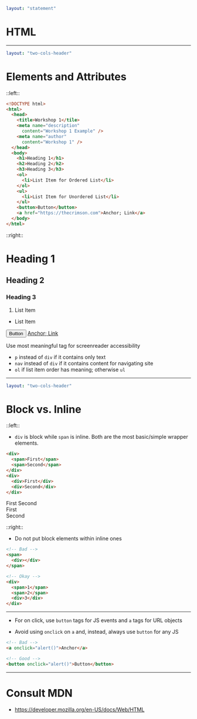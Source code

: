 ```yaml
layout: "statement"
```

# HTML

---

```yaml
layout: "two-cols-header"
```

# Elements and Attributes

::left::

```html
<!DOCTYPE html>
<html>
  <head>
    <title>Workshop 1</tile>
    <meta name="description"
      content="Workshop 1 Example" />
    <meta name="author"
      content="Workshop 1" />
  </head>
  <body>
    <h1>Heading 1</h1>
    <h2>Heading 2</h2>
    <h3>Heading 3</h3>
    <ol>
      <li>List Item for Ordered List</li>
    </ol>
    <ul>
      <li>List Item for Unordered List</li>
    </ul>
    <button>Button</button>
    <a href="https://thecrimson.com">Anchor; Link</a>
  </body>
</html>
```

::right::

<div class="bg-gray-800 px-3 pt-1 pb-3">
  <h1 class="!font-size-6 !mb-0">Heading 1</h1>
  <h2 class="!font-size-5">Heading 2</h2>
  <h3 class="!font-size-4">Heading 3</h3>
  <ol class="list-decimal">
    <li class="font-size-3">List Item</li>
  </ol>
  <ul class="!mt-0">
    <li class="font-size-3">List Item</li>
  </ul>
  <button class="block font-size-4">Button</button>
  <a class="font-size-4" href="https://thecrimson.com" target="_blank">Anchor; Link</a>
</div>

<v-click>

Use most meaningful tag for screenreader accessibility

- `p` instead of `div` if it contains only text
- `nav` instead of `div` if it contains content for navigating site
- `ol` if list item order has meaning; otherwise `ul`

</v-click>

---

```yaml
layout: "two-cols-header"
```

# Block vs. Inline

::left::

- `div` is block while `span` is inline. Both are the most basic/simple wrapper elements.

```html
<div>
  <span>First</span>
  <span>Second</span>
</div>
<div>
  <div>First</div>
  <div>Second</div>
</div>
```

<div class="bg-gray p-4">
  <span class="bg-red">First</span>
  <span class="bg-green">Second</span>
</div>
<div class="bg-gray p-4">
  <div class="bg-red">First</div>
  <div class="bg-green">Second</div>
</div>

::right::

<div class="ml-8">

- Do not put block elements within inline ones

```html
<!-- Bad -->
<span>
  <div></div>
</span>

<!-- Okay -->
<div>
  <span>1</span>
  <span>2</span>
  <div>3</div>
</div>
```

</div>

---

- For on click, use `button` tags for JS events and `a` tags for URL objects

- Avoid using `onclick` on `a` and, instead, always use `button` for any JS

```html
<!-- Bad -->
<a onclick="alert()">Anchor</a>

<!-- Good -->
<button onclick="alert()">Button</button>
```

---

# Consult MDN

- https://developer.mozilla.org/en-US/docs/Web/HTML
